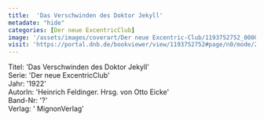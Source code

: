 ```yaml
---
title:  'Das Verschwinden des Doktor Jekyll'
metadate: "hide"
categories: [Der neue ExcentricClub]
image: '/assets/images/coverart/Der neue Excentric-Club/1193752752_00000010.jpg'
visit: 'https://portal.dnb.de/bookviewer/view/1193752752#page/n0/mode/2up'
---
```

Titel: 'Das Verschwinden des Doktor Jekyll' <br>
Serie: 'Der neue ExcentricClub' <br>
Jahr: '1922' <br>
AutorIn: 'Heinrich Feldinger. Hrsg. von Otto Eicke' <br>
Band-Nr: '?' <br>
Verlag: ' MignonVerlag'